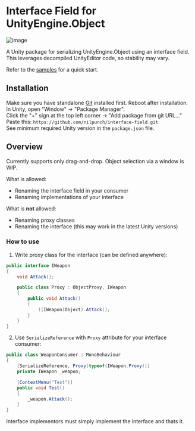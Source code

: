 # Interface Field for UnityEngine.Object

![image](https://github.com/user-attachments/assets/c591803c-8430-4ff3-a533-d92c3de01809)

A Unity package for serializing UnityEngine.Object using an interface field.  
This leverages decompiled UnityEditor code, so stability may vary.

Refer to the [samples](https://github.com/nilpunch/interface-field/tree/master/Samples) for a quick start.

## Installation

Make sure you have standalone [Git](https://git-scm.com/downloads) installed first. Reboot after installation.  
In Unity, open "Window" -> "Package Manager".  
Click the "+" sign at the top left corner -> "Add package from git URL..."  
Paste this: `https://github.com/nilpunch/interface-field.git`  
See minimum required Unity version in the `package.json` file.

## Overview

Currently supports only drag-and-drop. Object selection via a window is WIP. 

What is allowed:
- Renaming the interface field in your consumer
- Renaming implementations of your interface

What is **not** allowed:
- Renaming proxy classes
- Renaming the interface (this may work in the latest Unity versions)

### How to use

1. Write proxy class for the interface (can be defined anywhere):
```cs
public interface IWeapon
{
	void Attack();

	public class Proxy : ObjectProxy, IWeapon
	{
		public void Attack()
		{
			((IWeapon)Object).Attack();
		}
	}
}
```

2. Use `SerializeReference` with `Proxy` attribute for your interface consumer:
```cs
public class WeaponConsumer : MonoBehaviour
{
	[SerializeReference, Proxy(typeof(IWeapon.Proxy))]
	private IWeapon _weapon;

	[ContextMenu("Test")]
	public void Test()
	{
		_weapon.Attack();
	}
}
```

Interface implementors must simply implement the interface and thats it.
